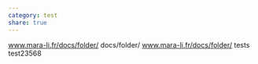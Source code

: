 ```yaml
---
category: test
share: true
---
```


www.mara-li.fr/docs/folder/
docs/folder/
www.mara-li.fr/docs/folder/
tests
test23568